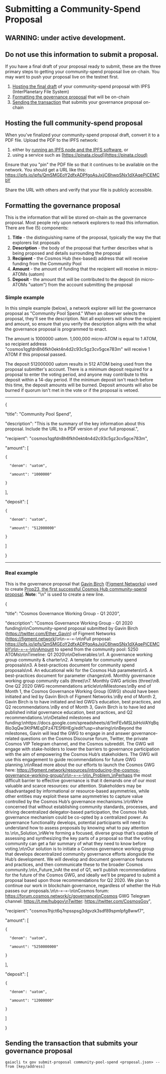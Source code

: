 # Submitting a Community-Spend Proposal
## WARNING: under active development. 
## Do not use this information to submit a proposal.

If you have a final draft of your proposal ready to submit, these are the three primary steps to getting your community-spend proposal live on-chain. You may want to push your proposal live on the testnet first.

1. [Hosting the final draft](#hosting-the-full-community-spend-proposal) of your community-spend proposal with IPFS (InterPlanetary File System)
2. [Formatting the governance proposal](#formatting-the-governance-proposal) that will be on-chain
3. [Sending the transaction](#sending-the-transaction-that-submits-your-governance-proposal) that submits your governance proposal on-chain

## Hosting the full community-spend proposal
When you've finalized your community-spend proposal draft, convert it to a PDF file. Upload the PDF to the IPFS network:
1. either by [running an IPFS node and the IPFS software](https://ipfs.io), or
2. using a service such as [https://pinata.cloud](https://pinata.cloud)

Ensure that you "pin" the PDF file so that it continues to be available on the network. You should get a URL like this: https://ipfs.io/ipfs/QmSMGEoY2dfxADPfgoAsJxjjC6hwpSNx1dXAqePiCEMCbY 

Share the URL with others and verify that your file is publicly accessible. 

## Formatting the governance proposal
This is the information that will be stored on-chain as the governance proposal. Most people rely upon network explorers to read this information. There are five (5) components:
1. **Title** - the distinguishing name of the proposal, typically the way the that explorers list proposals
2. **Description** - the body of the proposal that further describes what is being proposed and details surrounding the proposal
3. **Recipient** - the Cosmos Hub (hex-based) address that will receive funding from the Community Pool
4. **Amount** - the amount of funding that the recipient will receive in micro-ATOMs (uatom)
5. **Deposit** - the amount that will be contributed to the deposit (in micro-ATOMs "uatom") from the account submitting the proposal

### Simple example
In this simple example (below), a network explorer will list the governance proposal as "Community Pool Spend." When an observer selects the proposal, they'll see the description. Not all explorers will show the recipient and amount, so ensure that you verify the description aligns with the what the governance proposal is programmed to enact.

The amount is 1000000 uatom. 1,000,000 micro-ATOM is equal to 1 ATOM, so recipient address "cosmos1qgfdn8h6fkh0ekt4n4d2c93c5gz3cv5gce783m" will receive 1 ATOM if this proposal passed.

The deposit 512000000 uatom results in 512 ATOM being used from the proposal submitter's account. There is a minimum deposit required for a proposal to enter the voting period, and anyone may contribute to this deposit within a 14-day period. If the minimum deposit isn't reach before this time, the deposit amounts will be burned. Deposit amounts will also be burned if quorum isn't met in the vote or if the proposal is vetoed.
___
{

  "title": "Community Pool Spend",
  
  "description": "This is the summary of the key information about this proposal. Include the URL to a PDF version of your full proposal.",
  
  "recipient": "cosmos1qgfdn8h6fkh0ekt4n4d2c93c5gz3cv5gce783m",
  
  "amount": [
  
    {
    
      "denom": "uatom",
      
      "amount": "1000000"
      
    }
    
  ],
  
  "deposit": [
  
    {
    
      "denom": "uatom",
      
      "amount": "512000000"
      
    }
    
  ]
  
}
___

### Real example
This is the governance proposal that [Gavin Birch](https://twitter.com/Ether_Gavin) ([Figment Networks](https://figment.network/)) used to create [Prop23, the first successful Cosmos Hub community-spend proposal](https://hubble.figment.network/cosmos/chains/cosmoshub-3/governance/proposals/23). 
**Note**: "\n" is used to create a new line.

{

  "title": "Cosmos Governance Working Group - Q1 2020",
  
  "description": "Cosmos Governance Working Group - Q1 2020 funding\n\nCommunity-spend proposal submitted by Gavin Birch (https://twitter.com/Ether_Gavin) of Figment Networks (https://figment.network)\n\n-=-=-\n\nFull proposal: https://ipfs.io/ipfs/QmSMGEoY2dfxADPfgoAsJxjjC6hwpSNx1dXAqePiCEMCbY\n\n-=-=-\n\nAmount to spend from the community pool: 5250 ATOMs\n\nTimeline: Q1 2020\n\nDeliverables:\n1. A governance working group community & charter\n2. A template for community spend proposals\n3. A best-practices document for community spend proposals\n4. An educational wiki for the Cosmos Hub parameters\n5. A best-practices document for parameter changes\n6. Monthly governance working group community calls (three)\n7. Monthly GWG articles (three)\n8. One Q2 2020 GWG recommendations article\n\nMilestones:\nBy end of Month 1, the Cosmos Governance Working Group (GWG) should have been initiated and led by Gavin Birch of Figment Networks.\nBy end of Month 2, Gavin Birch is to have initiated and led GWG’s education, best practices, and Q2 recommendations.\nBy end of Month 3, Gavin Birch is to have led and published initial governance education, best practices, and Q2 recommendations.\n\nDetailed milestones and funding:\nhttps://docs.google.com/spreadsheets/d/1mFEvMSLbiHoVAYqBq8lo3qQw3KtPMEqDFz47ESf6HEg/edit?usp=sharing\n\nBeyond the milestones, Gavin will lead the GWG to engage in and answer governance-related questions on the Cosmos Discourse forum, Twitter, the private Cosmos VIP Telegram channel, and the Cosmos subreddit. The GWG will engage with stake-holders to lower the barriers to governance participation with the aim of empowering the Cosmos Hub’s stakeholders. The GWG will use this engagement to guide recommendations for future GWG planning.\n\nRead more about the our efforts to launch the Cosmos GWG here: https://figment.network/resources/introducing-the-cosmos-governance-working-group/\n\n-=-=-\n\n_Problem_\nPerhaps the most difficult barrier to effective governance is that it demands one of our most valuable and scarce resources: our attention. Stakeholders may be disadvantaged by informational or resource-based asymmetries, while other entities may exploit these same asymmetries to capture value controlled by the Cosmos Hub’s governance mechanisms.\n\nWe’re concerned that without establishing community standards, processes, and driving decentralized delegator-based participation, the Cosmos Hub governance mechanism could be co-opted by a centralized power. As governance functionality develops, potential participants will need to understand how to assess proposals by knowing what to pay attention to.\n\n_Solution_\nWe’re forming a focused, diverse group that’s capable of assessing and synthesizing the key parts of a proposal so that the voting community can get a fair summary of what they need to know before voting.\n\nOur solution is to initiate a Cosmos governance working group that develops decentralized community governance efforts alongside the Hub’s development. We will develop and document governance features and practices, and then communicate these to the broader Cosmos community.\n\n_Future_\nAt the end of Q1, we’ll publish recommendations for the future of the Cosmos GWG, and ideally we’ll be prepared to submit a proposal based upon those recommendations for Q2 2020. We plan to continue our work in blockchain governance, regardless of whether the Hub passes our proposals.\n\n-=-=-\n\nCosmos forum: https://forum.cosmos.network/c/governance\nCosmos GWG Telegram channel: https://t.me/hubgov\nTwitter: https://twitter.com/CosmosGov",
  
  "recipient": "cosmos1hjct6q7npsspsg3dgvzk3sdf89spmlpfg8wwf7",
  
  "amount": [
  
    {
    
      "denom": "uatom",
      
      "amount": "5250000000"
      
    }
    
  ],
  
  "deposit": [
  
    {
    
      "denom": "uatom",
      
      "amount": "12000000"
      
    }
    
  ]
  
}

## Sending the transaction that submits your governance proposal

```gaiacli tx gov submit-proposal community-pool-spend <proposal.json> --from [key/address]```
